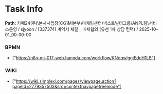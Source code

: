 # Task Info

**Path:** 카페24(주)\본사사업장\[CG]MI본부\마케팅센터\넥스트빌더그룹\ANPL팀\서비스운영 / sjyoon / [337374] 계약서 체결 _ 매체협의 (유선 1차 상담 컨택) / 2025-10-01_00-00-00

### BPMN
- ["https://n8n-mi-017-web.hanpda.com/workflow/KNdqwlggiEduH1LB"]

### WIKI
- ["https://wiki.simplexi.com/pages/viewpage.action?pageId=2779357503&src=contextnavpagetreemode"]

